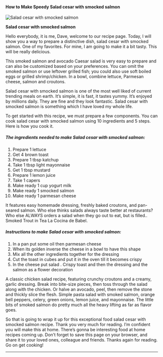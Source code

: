             

#### How to Make Speedy Salad cesar with smocked salmon

![Salad cesar with smocked salmon](https://img-global.cpcdn.com/recipes/6190794307272704/751x532cq70/salad-cesar-with-smocked-salmon-recipe-main-photo.jpg)

**Salad cesar with smocked salmon**

Hello everybody, it is me, Dave, welcome to our recipe page. Today, I will show you a way to prepare a distinctive dish, salad cesar with smocked salmon. One of my favorites. For mine, I am going to make it a bit tasty. This will be really delicious.

This smoked salmon and avocado Caesar salad is very easy to prepare and can also be customized based on your preferences. You can omit the smoked salmon or use leftover grilled fish; you could also use soft boiled eggs or grilled shrimp/chicken. In a bowl, combine lettuce, Parmesan cheese, salmon and croutons.

Salad cesar with smocked salmon is one of the most well liked of current trending meals on earth. It’s simple, it is fast, it tastes yummy. It’s enjoyed by millions daily. They are fine and they look fantastic. Salad cesar with smocked salmon is something which I have loved my whole life.

To get started with this recipe, we must prepare a few components. You can cook salad cesar with smocked salmon using 10 ingredients and 5 steps. Here is how you cook it.

##### The ingredients needed to make Salad cesar with smocked salmon:

1.  Prepare 1 lettuce
2.  Get 4 brown toast
3.  Prepare 1 tbsp katchup
4.  Take 1 tbsp light mayonnaise
5.  Get 1 tbsp mustard
6.  Prepare 1 lemon juice
7.  Take 1 capers
8.  Make ready 1 cup yogurt milk
9.  Make ready 1 smocked salmon
10.  Make ready 1 parmesan cheese

It features easy homemade dressing, freshly baked croutons, and pan-seared salmon. Who else thinks salads always taste better at restaurants? Who else ALWAYS orders a salad when they go out to eat, but is filled.. Smoked Trout in Tea La Cocina de Babel.

##### Instructions to make Salad cesar with smocked salmon:

1.  In a pan put some oil then parmesan cheese
2.  When its golden inverse the cheese in a bowl to have this shape
3.  Mix all the other ingredients together for the dressing
4.  Cut the toast in cubes and put it in the oven till it becomes crispy
5.  In the cheese put salad . Crispy toast and then the dressing and the salmon as a flower decoration

A classic chicken salad recipe, featuring crunchy croutons and a creamy, garlic dressing. Break into bite-size pieces, then toss through the salad along with the chicken. Or halve an avocado, peel, then remove the stone and thickly slice the flesh. Simple pasta salad with smoked salmon, orange bell peppers, celery, green onions, lemon juice, and mayonnaise. The little bits of smoked salmon do pretty much all the heavy lifting as far as flavor goes.

So that is going to wrap it up for this exceptional food salad cesar with smocked salmon recipe. Thank you very much for reading. I’m confident you will make this at home. There’s gonna be interesting food at home recipes coming up. Don’t forget to save this page on your browser, and share it to your loved ones, colleague and friends. Thanks again for reading. Go on get cooking!

* * *